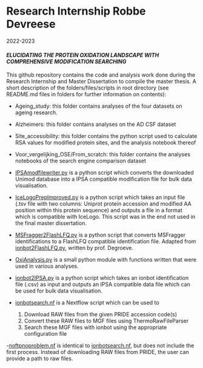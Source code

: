 # Research Internship Robbe Devreese
2022-2023
#### *ELUCIDATING THE PROTEIN OXIDATION LANDSCAPE WITH COMPREHENSIVE MODIFICATION SEARCHING*
This github repository contains the code and analysis work done during the Research Internship and Master Dissertation to compile the master thesis.
A short description of the folders/files/scripts in root directory (see README.md files in folders for further information on contents):
- Ageing_study: this folder contains analyses of the four datasets on ageing research.
- Alzheimers: this folder contains analyses on the AD CSF dataset
- Site_accessibility: this folder contains the python script used to calculate RSA values for modified protein sites, and the analysis notebook thereof
- Voor_vergelijking_OSE/From_scratch: this folder contains the analyses notebooks of the search engine comparison dataset

- [IPSAmodfilewriter.py](https://github.com/rodvrees/Master_Thesis/blob/main/IPSAmodfilewriter.py) is a python script which converts the downloaded Unimod database into a IPSA compatible modification file for bulk data visualisation.

- [IceLogoPrepImproved.py](https://github.com/rodvrees/Master_Thesis/blob/main/IceLogoPrepImroved.py) is a python script which takes an input file (.tsv file with two columns: Uniprot protein accession and modified AA position within this protein sequence) and outputs a file in a format which is compatible with IceLogo. This script was in the end not used in the final master dissertation. 

-  [MSFragger2FlashLFQ.py](https://github.com/rodvrees/Master_Thesis/blob/main/MSFragger2FlashLFQ.py) is a python script that converts MSFragger identifications to a FlashLFQ compatible identification file. Adapted from [ionbot2FlashLFQ.py](https://github.com/sdgroeve/ionbot.quant/blob/main/ionbot2FlashLFQ.py), written by prof. Degroeve.

-  [OxiAnalysis.py](https://github.com/rodvrees/Master_Thesis/blob/main/OxiAnalysis.py) is a small python module with functions written that were used in various analyses.

-  [ionbot2IPSA.py](https://github.com/rodvrees/Master_Thesis/blob/main/ionbot2IPSA.py) is a python script which takes an ionbot identification file (.csv) as input and outputs an IPSA compatible data file which can be used for bulk data visualisation. 

- [ionbotsearch.nf](https://github.com/rodvrees/Research_Internship/blob/main/ionbotsearch.nf) is a Nextflow script which can be used to
    1. Download RAW files from the given PRIDE accession code(s)
    2. Convert these RAW files to MGF files using ThermoRawFileParser
    3. Search these MGF files with ionbot using the appropriate configuration file

-[noftpnoproblem.nf](https://github.com/rodvrees/Master_Thesis/blob/main/noftpnoproblem.nf) is identical to [ionbotsearch.nf](https://github.com/rodvrees/Research_Internship/blob/main/ionbotsearch.nf), but does not include the first process. Instead of downloading RAW files from PRIDE, the user can provide a path to raw files.
